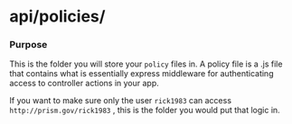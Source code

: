 # api/policies/
### Purpose
This is the folder you will store your `policy` files in.  A policy file is a .js file that contains what is essentially express middleware for authenticating access to controller actions in your app.

If you want to make sure only the user `rick1983` can access `http://prism.gov/rick1983` , this is the folder you would put that logic in.


<docmeta name="displayName" value="policies">

